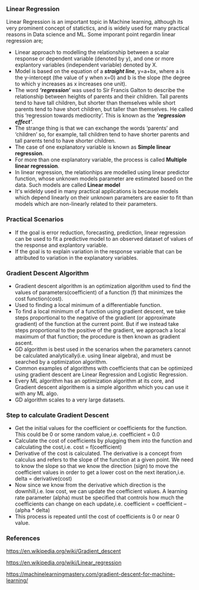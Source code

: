 ### Linear Regression

Linear Regression is an important topic in Machine learning, although its very prominent concept of statictics, and is widely used for many practical reasons in Data science and ML. 
Some imporant point regardin linear regression are; 

- Linear approach to modelling the relationship between a scalar response or dependent variable (denoted by y), and one or more explantory variables (independent variable) denoted by X.
- Model is based on the equation of a ***straight line***, y=a+bx, where a is the y-intercept (the value of y when x=0) and b is the slope (the degree to which y increases as x increases one unit).
- The word ***‘regression’*** was used to Sir Francis Galton to describe the relationship between heights of parents and their children. Tall parents tend to have tall children, but shorter than themselves while short parents tend to have short children, but taller than themselves. He called this ‘regression towards mediocrity’. This is known as the ***‘regression effect’***.
- The strange thing is that we can exchange the words ‘parents’ and ‘children’ so, for example, tall children tend to have shorter parents and tall parents tend to have shorter children.
- The case of one explanatory variable is known as **Simple linear regression**.
- For more than one explanatory variable, the process is called **Multiple linear regression**.
- In linear regression, the relationhips are modelled using linear predictor function, whose unknown models parameter are estimated based on the data. Such models are called **Linear model**
- It's wideldy used in many practical applications is because models which depend linearly on their unknown parameters are easier to fit than models which are non-linearly related to their parameters.


### Practical Scenarios
- If the goal is error reduction, forecasting, prediction, linear regression can be used to fit a predictive model to an observed dataset of values of the response and explantory variable.
- If the goal is to explain variation in the response variable that can be attributed to variation in the explanatory variables.

### Gradient Descent Algorithm
- Gradient descent algorithm is an optimization algorithm used to find the values of parameters(coefficient) of a function (f) that minimizes the cost function(cost).
- Used to finding a local minimum of a differentiable function.
- To find a local minimum of a function using gradient descent, we take steps proportional to the negative of the gradient (or approximate gradient) of the function at the current point. But if we instead take steps proportional to the positive of the gradient, we approach a local maximum of that function; the procedure is then known as gradient ascent. 
- GD algorithm is best used in the scenarios when the parameters cannot be calculated analytically(i.e. using linear algebra), and must be searched by a optimization algorithm.
- Common examples of algorithms with coefficients that can be optimized using gradient descent are Linear Regression and Logistic Regression.
- Every ML algorithm has an optimization algorithm at its core, and Gradient descent algorithem is a simple algorithm which you can use it with any ML algo.
- GD algorithm scales to a very large datasets.

### Step to calculate Gradient Descent 
- Get the initial values for the coefficient or coefficients for the function. This could be 0 or some random value,i.e. coefficient = 0.0
- Calculate the cost of coefficients by plugging them into the function and calculating the cost,i.e. cost = f(coefficient)
- Derivative of the cost is calculated. The derivative is a concept from calculus and refers to the slope of the function at a given point. We need to know the slope so that we know the direction (sign) to move the coefficient values in order to get a lower cost on the next iteration,i.e. delta = derivative(cost)
- Now since we know from the derivative which direction is the downhill,i.e. low cost, we can update the coefficient values. A learning rate parameter (alpha) must be specified that controls how much the coefficients can change on each update,i.e. coefficient = coefficient – (alpha * delta)
- This process is repeated until the cost of coefficients is 0 or near 0 value.



### References
https://en.wikipedia.org/wiki/Gradient_descent

https://en.wikipedia.org/wiki/Linear_regression

https://machinelearningmastery.com/gradient-descent-for-machine-learning/



